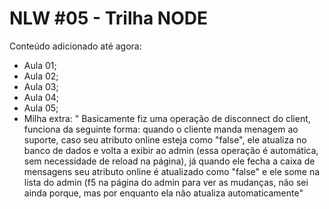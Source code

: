 # NLW #05 - Trilha NODE

Conteúdo adicionado até agora:
- Aula 01;
- Aula 02;
- Aula 03;
- Aula 04;
- Aula 05;
- Milha extra: " 
  Basicamente fiz uma operação de disconnect do client, funciona da seguinte forma: quando o cliente manda menagem ao suporte, caso seu atributo online esteja como   "false", ele atualiza no banco de dados e volta a exibir ao admin (essa operação é automática, sem necessidade de reload na página), já quando ele fecha a caixa     de mensagens seu atributo online é atualizado como "false" e ele some na lista do admin (f5 na página do admin para ver as mudanças, não sei ainda porque, mas por   enquanto ela não atualiza automaticamente"
